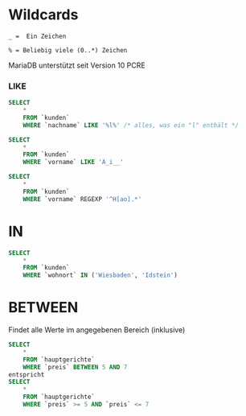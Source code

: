 # Wildcards
```
_ =  Ein Zeichen
```

```
% = Beliebig viele (0..*) Zeichen
```
MariaDB unterstützt seit Version 10 PCRE
### LIKE
```SQL
SELECT
    *
    FROM `kunden`
    WHERE `nachname` LIKE '%l%' /* alles, was ein "l" enthält */

SELECT
    *
    FROM `kunden`
    WHERE `vorname` LIKE 'A_i__'

SELECT
    *
    FROM `kunden`
    WHERE `vorname` REGEXP '^H[ao].*'
```
# IN
```SQL
SELECT
    *
    FROM `kunden`
    WHERE `wohnort` IN ('Wiesbaden', 'Idstein')
```
# BETWEEN
Findet alle Werte im angegebenen Bereich (inklusive)
```SQL
SELECT
    *
    FROM `hauptgerichte`
    WHERE `preis` BETWEEN 5 AND 7
entspricht
SELECT
    *
    FROM `hauptgerichte`
    WHERE `preis` >= 5 AND `preis` <= 7
```
